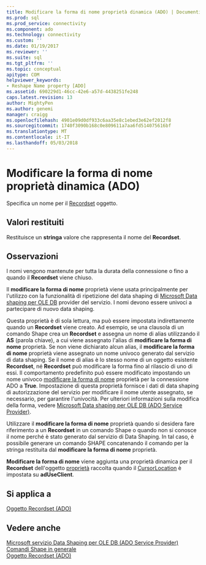 ```yaml
---
title: Modificare la forma di nome proprietà dinamica (ADO) | Documenti Microsoft
ms.prod: sql
ms.prod_service: connectivity
ms.component: ado
ms.technology: connectivity
ms.custom: ''
ms.date: 01/19/2017
ms.reviewer: ''
ms.suite: sql
ms.tgt_pltfrm: ''
ms.topic: conceptual
apitype: COM
helpviewer_keywords:
- Reshape Name property [ADO]
ms.assetid: 690229d1-46cc-42e6-a57d-4438251fe248
caps.latest.revision: 13
author: MightyPen
ms.author: genemi
manager: craigg
ms.openlocfilehash: 4901e09d0df933c6aa35e8c1ebed3e62ef2012f8
ms.sourcegitcommit: 1740f3090b168c0e809611a7aa6fd514075616bf
ms.translationtype: MT
ms.contentlocale: it-IT
ms.lasthandoff: 05/03/2018
---
```

# <a name="reshape-name-property-dynamic-ado"></a>Modificare la forma di nome proprietà dinamica (ADO)
Specifica un nome per il [Recordset](../../../ado/reference/ado-api/recordset-object-ado.md) oggetto.  
  
## <a name="return-values"></a>Valori restituiti  
 Restituisce un **stringa** valore che rappresenta il nome del **Recordset**.  
  
## <a name="remarks"></a>Osservazioni  
 I nomi vengono mantenute per tutta la durata della connessione o fino a quando il **Recordset** viene chiuso.  
  
 Il **modificare la forma di nome** proprietà viene usata principalmente per l'utilizzo con la funzionalità di ripetizione del data shaping di [Microsoft Data shaping per OLE DB](../../../ado/guide/appendixes/microsoft-data-shaping-service-for-ole-db-ado-service-provider.md) provider del servizio. I nomi devono essere univoci a partecipare di nuovo data shaping.  
  
 Questa proprietà è di sola lettura, ma può essere impostata indirettamente quando un **Recordset** viene creato. Ad esempio, se una clausola di un comando Shape crea un **Recordset** e assegna un nome di alias utilizzando il **AS** (parola chiave), a cui viene assegnato l'alias di **modificare la forma di nome** proprietà. Se non viene dichiarato alcun alias, il **modificare la forma di nome** proprietà viene assegnato un nome univoco generato dal servizio di data shaping. Se il nome di alias è lo stesso nome di un oggetto esistente **Recordset**, né **Recordset** può modificare la forma fino al rilascio di uno di essi. Il comportamento predefinito può essere modificato impostando un nome univoco [modificare la forma di nome](../../../ado/reference/ado-api/reshape-name-property-dynamic-ado.md) proprietà per la connessione ADO a **True**. Impostazione di questa proprietà fornisce i dati di data shaping di autorizzazione del servizio per modificare il nome utente assegnato, se necessario, per garantire l'univocità. Per ulteriori informazioni sulla modifica della forma, vedere [Microsoft Data shaping per OLE DB (ADO Service Provider)](../../../ado/guide/appendixes/microsoft-data-shaping-service-for-ole-db-ado-service-provider.md).  
  
 Utilizzare il **modificare la forma di nome** proprietà quando si desidera fare riferimento a un **Recordset** in un comando Shape o quando non si conosce il nome perché è stato generato dal servizio di Data Shaping. In tal caso, è possibile generare un comando SHAPE concatenando il comando per la stringa restituita dal **modificare la forma di nome** proprietà.  
  
 **Modificare la forma di nome** viene aggiunta una proprietà dinamica per il **Recordset** dell'oggetto [proprietà](../../../ado/reference/ado-api/properties-collection-ado.md) raccolta quando il [CursorLocation](../../../ado/reference/ado-api/cursorlocation-property-ado.md) è impostata su **adUseClient**.  
  
## <a name="applies-to"></a>Si applica a  
 [Oggetto Recordset (ADO)](../../../ado/reference/ado-api/recordset-object-ado.md)  
  
## <a name="see-also"></a>Vedere anche  
 [Microsoft servizio Data Shaping per OLE DB (ADO Service Provider)](../../../ado/guide/appendixes/microsoft-data-shaping-service-for-ole-db-ado-service-provider.md)   
 [Comandi Shape in generale](../../../ado/guide/data/shape-commands-in-general.md)   
 [Oggetto Recordset (ADO)](../../../ado/reference/ado-api/recordset-object-ado.md)

